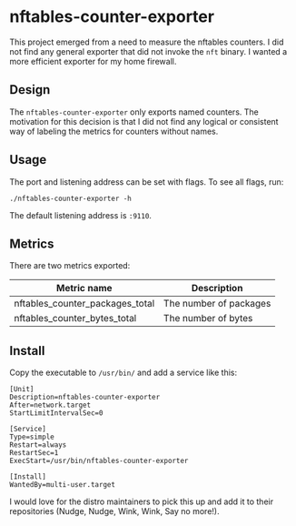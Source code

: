 # nftables-counter-exporter

This project emerged from a need to measure the nftables counters.
I did not find any general exporter that did not invoke the `nft` binary.
I wanted a more efficient exporter for my home firewall.

## Design

The `nftables-counter-exporter` only exports named counters. The motivation
for this decision is that I did not find any logical or consistent
way of labeling the metrics for counters without names.

## Usage

The port and listening address can be set with flags. To see all flags,
run:

```shell
./nftables-counter-exporter -h
```

The default listening address is `:9110`.

## Metrics

There are two metrics exported:

| Metric name                     | Description            |
|---------------------------------|------------------------|
| nftables_counter_packages_total | The number of packages |
| nftables_counter_bytes_total    | The number of bytes    |

## Install

Copy the executable to `/usr/bin/` and add a service like this:

```text
[Unit]
Description=nftables-counter-exporter
After=network.target
StartLimitIntervalSec=0

[Service]
Type=simple
Restart=always
RestartSec=1
ExecStart=/usr/bin/nftables-counter-exporter

[Install]
WantedBy=multi-user.target
```

I would love for the distro maintainers to pick this up and add it to their
repositories (Nudge, Nudge, Wink, Wink, Say no more!).